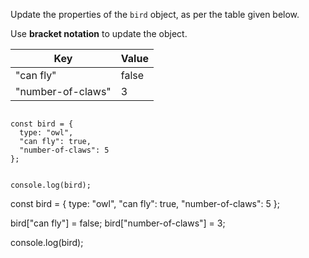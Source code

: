 Update the properties of the `bird` object,
as per the table given below.

Use **bracket notation** to update the object.

| Key               | Value |
| ----------------- | ----- |
| "can fly"         | false |
| "number-of-claws" | 3     |

<codeblock language="javascript" type="exercise" testMode="fixedInput">
<code>
const bird = {
  type: "owl",
  "can fly": true,
  "number-of-claws": 5
};

console.log(bird);
</code>

<solution>
const bird = {
  type: "owl",
  "can fly": true,
  "number-of-claws": 5
};

bird["can fly"] = false;
bird["number-of-claws"] = 3;

console.log(bird);
</solution>
</codeblock>
